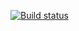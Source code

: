 [![Build status](https://ci.appveyor.com/api/projects/status/j5ovhd4a4v2kk78r?svg=true)](https://ci.appveyor.com/project/Pezu-git/ahj-env)